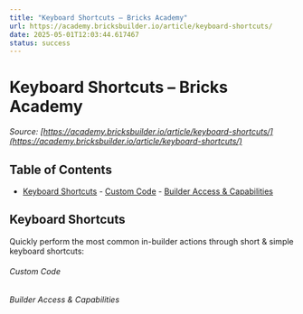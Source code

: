 ```yaml
---
title: "Keyboard Shortcuts – Bricks Academy"
url: https://academy.bricksbuilder.io/article/keyboard-shortcuts/
date: 2025-05-01T12:03:44.617467
status: success
---
```


# Keyboard Shortcuts – Bricks Academy

*Source: [https://academy.bricksbuilder.io/article/keyboard-shortcuts/](https://academy.bricksbuilder.io/article/keyboard-shortcuts/)*

## Table of Contents

- [Keyboard Shortcuts](#keyboard-shortcuts)
        - [Custom Code](#custom-code)
        - [Builder Access & Capabilities](#builder-access--capabilities)

## Keyboard Shortcuts

Quickly perform the most common in-builder actions through short & simple keyboard shortcuts:

###### Custom Code

###### Builder Access & Capabilities

